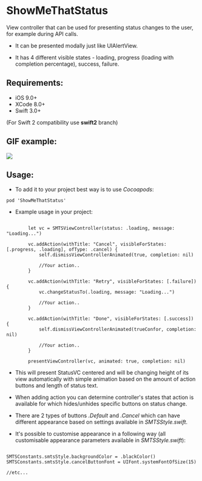 # ShowMeThatStatus

View controller that can be used for presenting status changes to the user, for example during API calls.

* It can be presented modally just like UIAlertView.

* It has 4 different visible states - loading, progress (loading with completion percentage), success, failure.

## Requirements: ##

- iOS 9.0+
- XCode 8.0+
- Swift 3.0+

(For Swift 2 compatibility use **swift2** branch)

## GIF example: ##

![](https://dl.dropboxusercontent.com/u/66515478/smts.gif)

## Usage: ##

* To add it to your project best way is to use *Cocoapods*:

```
pod 'ShowMeThatStatus'
```

* Example usage in your project:

```

        let vc = SMTSViewController(status: .loading, message: "Loading...")
        
        vc.addAction(withTitle: "Cancel", visibleForStates: [.progress, .loading], ofType: .cancel) {
            self.dismissViewControllerAnimated(true, completion: nil)
            
            //Your action..
        }

        vc.addAction(withTitle: "Retry", visibleForStates: [.failure]) {
            vc.changeStatusTo(.loading, message: "Loading...")
            
            //Your action..
        }
        
        vc.addAction(withTitle: "Done", visibleForStates: [.success]) {
            self.dismissViewControllerAnimated(trueConfor, completion: nil)
            
            //Your action..
        }
        
        presentViewController(vc, animated: true, completion: nil)
```
* This will present StatusVC centered and will be changing height of its view automatically with simple animation based on the amount of action buttons and length of status text. 
* When adding action you can determine controller's states that action is available for which hides/unhides specific buttons on status change. 
* There are 2 types of buttons *.Default* and *.Cancel* which can have different appearance based on settings available in *SMTSStyle.swift*.

* It's possible to customise appearance in a following way (all customisable appearance parameters available in *SMTSStyle.swift*):


```

SMTSConstants.smtsStyle.backgroundColor = .blackColor()
SMTSConstants.smtsStyle.cancelButtonFont = UIFont.systemFontOfSize(15)

//etc...

```
